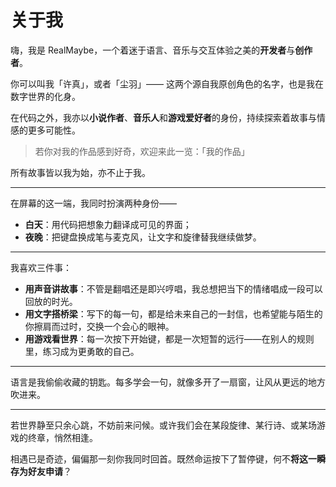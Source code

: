 <script setup>
import SocialLinks from "@/components/ui/SocialLinks.vue";
</script>

# <i class="fas fa-feather-alt"></i> 关于我

嗨，我是 RealMaybe，一个着迷于语言、音乐与交互体验之美的**开发者**与**创作者**。

你可以叫我「许真」，或者「尘羽」—— 这两个源自我原创角色的名字，也是我在数字世界的化身。

在代码之外，我亦以**小说作者**、**音乐人**和**游戏爱好者**的身份，持续探索着故事与情感的更多可能性。

> 若你对我的作品感到好奇，欢迎来此一览：<RouterLink to="/work">「我的作品」</RouterLink>

所有故事皆以我为始，亦不止于我。

---

在屏幕的这一端，我同时扮演两种身份——

- <span class="tag-Inline-icon"><i class="fas fa-code"></i></span>**白天**：用代码把想象力翻译成可见的界面；
- <span class="tag-Inline-icon"><i class="fas fa-moon"></i></span>**夜晚**：把键盘换成笔与麦克风，让文字和旋律替我继续做梦。

---

我喜欢三件事：

- <span class="tag-Inline-icon"><i class="fas fa-music"></i></span>**用声音讲故事**：不管是翻唱还是即兴哼唱，我总想把当下的情绪唱成一段可以回放的时光。
- <span class="tag-Inline-icon"><i class="fas fa-pen-fancy"></i></span>**用文字搭桥梁**：写下的每一句，都是给未来自己的一封信，也希望能与陌生的你擦肩而过时，交换一个会心的眼神。
- <span class="tag-Inline-icon"><i class="fas fa-gamepad"></i></span>**用游戏看世界**：每一次按下开始键，都是一次短暂的远行——在别人的规则里，练习成为更勇敢的自己。

---

<span class="tag-Inline-icon"><i class="fas fa-language"></i></span>语言是我偷偷收藏的钥匙。每多学会一句，就像多开了一扇窗，让风从更远的地方吹进来。

---

若世界静至只余心跳，不妨前来问候。或许我们会在某段旋律、某行诗、或某场游戏的终章，悄然相逢。

相遇已是奇迹，偏偏那一刻你我同时回首。既然命运按下了暂停键，何不**将这一瞬存为好友申请**？

<div class="icons-box" style="margin-top: 3rem">
    <SocialLinks />
</div>
